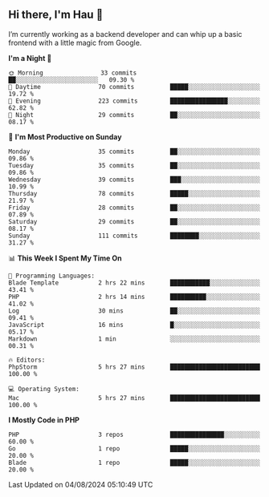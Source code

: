 ## Hi there, I'm Hau 👋
I’m currently working as a backend developer and can whip up a basic frontend with a little magic from Google. 

<!--START_SECTION:waka-->
**I'm a Night 🦉** 

```text
🌞 Morning                33 commits          ██░░░░░░░░░░░░░░░░░░░░░░░   09.30 % 
🌆 Daytime                70 commits          █████░░░░░░░░░░░░░░░░░░░░   19.72 % 
🌃 Evening                223 commits         ████████████████░░░░░░░░░   62.82 % 
🌙 Night                  29 commits          ██░░░░░░░░░░░░░░░░░░░░░░░   08.17 % 
```
📅 **I'm Most Productive on Sunday** 

```text
Monday                   35 commits          ██░░░░░░░░░░░░░░░░░░░░░░░   09.86 % 
Tuesday                  35 commits          ██░░░░░░░░░░░░░░░░░░░░░░░   09.86 % 
Wednesday                39 commits          ███░░░░░░░░░░░░░░░░░░░░░░   10.99 % 
Thursday                 78 commits          █████░░░░░░░░░░░░░░░░░░░░   21.97 % 
Friday                   28 commits          ██░░░░░░░░░░░░░░░░░░░░░░░   07.89 % 
Saturday                 29 commits          ██░░░░░░░░░░░░░░░░░░░░░░░   08.17 % 
Sunday                   111 commits         ████████░░░░░░░░░░░░░░░░░   31.27 % 
```


📊 **This Week I Spent My Time On** 

```text
💬 Programming Languages: 
Blade Template           2 hrs 22 mins       ███████████░░░░░░░░░░░░░░   43.41 % 
PHP                      2 hrs 14 mins       ██████████░░░░░░░░░░░░░░░   41.02 % 
Log                      30 mins             ██░░░░░░░░░░░░░░░░░░░░░░░   09.41 % 
JavaScript               16 mins             █░░░░░░░░░░░░░░░░░░░░░░░░   05.17 % 
Markdown                 1 min               ░░░░░░░░░░░░░░░░░░░░░░░░░   00.31 % 

🔥 Editors: 
PhpStorm                 5 hrs 27 mins       █████████████████████████   100.00 % 

💻 Operating System: 
Mac                      5 hrs 27 mins       █████████████████████████   100.00 % 
```

**I Mostly Code in PHP** 

```text
PHP                      3 repos             ███████████████░░░░░░░░░░   60.00 % 
Go                       1 repo              █████░░░░░░░░░░░░░░░░░░░░   20.00 % 
Blade                    1 repo              █████░░░░░░░░░░░░░░░░░░░░   20.00 % 
```




 Last Updated on 04/08/2024 05:10:49 UTC
<!--END_SECTION:waka-->
